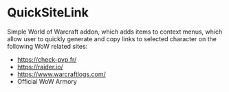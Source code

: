 # QuickSiteLink
Simple World of Warcraft addon, which adds items to context menus, which allow user to quickly generate and copy links to selected character on the following WoW related sites:
* <https://check-pvp.fr/>
* <https://raider.io/>
* <https://www.warcraftlogs.com/>
* Official WoW Armory

